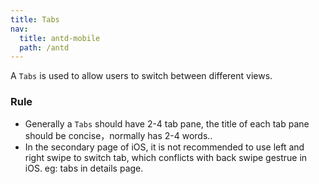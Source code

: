 ```yaml
---
title: Tabs
nav:
  title: antd-mobile
  path: /antd
---
```


A `Tabs` is used to allow users to switch between different views.

### Rule

- Generally a `Tabs` should have 2-4 tab pane, the title of each tab pane should be concise，normally has 2-4 words..
- In the secondary page of iOS, it is not recommended to use left and right swipe to switch tab, which conflicts with back swipe gestrue in iOS. eg:  tabs in details page.

<code src="./demos/basic.tsx" />

<code src="./demos/fixedheight.tsx" />

<code src="./demos/mutlitabs.tsx" />

<code src="./demos/noanim.tsx" />

<code src="./demos/sticky.tsx" />

<code src="./demos/vertical.tsx" />

<API/>